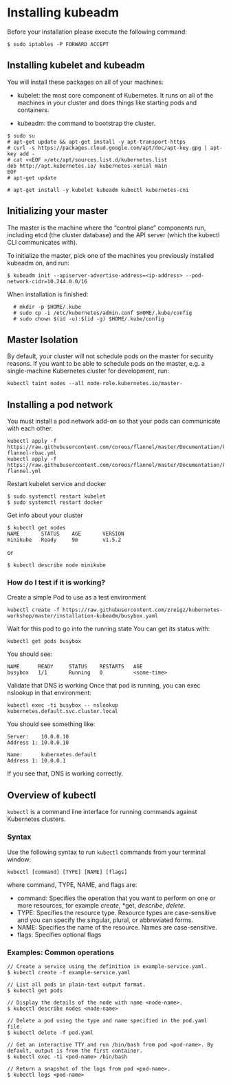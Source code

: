 # Installing kubeadm

Before your installation please execute the following command:

```
$ sudo iptables -P FORWARD ACCEPT
```

## Installing kubelet and kubeadm

You will install these packages on all of your machines:

* kubelet: the most core component of Kubernetes. It runs on all of the machines in your cluster and does things like starting pods and containers.

* kubeadm: the command to bootstrap the cluster.

```
$ sudo su
# apt-get update && apt-get install -y apt-transport-https
# curl -s https://packages.cloud.google.com/apt/doc/apt-key.gpg | apt-key add -
# cat <<EOF >/etc/apt/sources.list.d/kubernetes.list
deb http://apt.kubernetes.io/ kubernetes-xenial main
EOF
# apt-get update

# apt-get install -y kubelet kubeadm kubectl kubernetes-cni

```
## Initializing your master

The master is the machine where the “control plane” components run, including etcd (the cluster database) and the API server (which the kubectl CLI communicates with).

To initialize the master, pick one of the machines you previously installed kubeadm on, and run:

```
$ kubeadm init --apiserver-advertise-address=<ip-address> --pod-network-cidr=10.244.0.0/16
```

When installation is finished:

```
  # mkdir -p $HOME/.kube
  # sudo cp -i /etc/kubernetes/admin.conf $HOME/.kube/config
  # sudo chown $(id -u):$(id -g) $HOME/.kube/config
```
## Master Isolation

By default, your cluster will not schedule pods on the master for security reasons. If you want to be able to schedule pods on the master, e.g. a single-machine Kubernetes cluster for development, run:

```
kubectl taint nodes --all node-role.kubernetes.io/master-
```

## Installing a pod network

You must install a pod network add-on so that your pods can communicate with each other.

```
kubectl apply -f https://raw.githubusercontent.com/coreos/flannel/master/Documentation/kube-flannel-rbac.yml
kubectl apply -f https://raw.githubusercontent.com/coreos/flannel/master/Documentation/kube-flannel.yml
```

Restart kubelet service and docker

```
$ sudo systemctl restart kubelet
$ sudo systemctl restart docker
```
Get info about your cluster

```
$ kubectl get nodes
NAME       STATUS    AGE       VERSION
minikube   Ready     9m        v1.5.2
```
or

```
$ kubectl describe node minikube
```

### How do I test if it is working?

Create a simple Pod to use as a test environment
```
kubectl create -f https://raw.githubusercontent.com/zreigz/kubernetes-workshop/master/installation-kubeadm/busybox.yaml
```

Wait for this pod to go into the running state
You can get its status with:
```
kubectl get pods busybox
```
You should see:
```
NAME      READY     STATUS    RESTARTS   AGE
busybox   1/1       Running   0          <some-time>
```
Validate that DNS is working
Once that pod is running, you can exec nslookup in that environment:
```
kubectl exec -ti busybox -- nslookup kubernetes.default.svc.cluster.local
```
You should see something like:
```
Server:    10.0.0.10
Address 1: 10.0.0.10

Name:      kubernetes.default
Address 1: 10.0.0.1
```

If you see that, DNS is working correctly.

## Overview of kubectl
`kubectl` is a command line interface for running commands against Kubernetes clusters.

### Syntax

Use the following syntax to run `kubectl` commands from your terminal window:

```
kubectl [command] [TYPE] [NAME] [flags]
```
where command, TYPE, NAME, and flags are:
* command: Specifies the operation that you want to perform on one or more resources, for example *create*, *get, *describe*, *delete*.
* TYPE: Specifies the resource type. Resource types are case-sensitive and you can specify the singular, plural, or abbreviated forms.
* NAME: Specifies the name of the resource. Names are case-sensitive. 
* flags: Specifies optional flags

### Examples: Common operations

```
// Create a service using the definition in example-service.yaml.
$ kubectl create -f example-service.yaml

// List all pods in plain-text output format.
$ kubectl get pods

// Display the details of the node with name <node-name>.
$ kubectl describe nodes <node-name>

// Delete a pod using the type and name specified in the pod.yaml file.
$ kubectl delete -f pod.yaml

// Get an interactive TTY and run /bin/bash from pod <pod-name>. By default, output is from the first container.
$ kubectl exec -ti <pod-name> /bin/bash

// Return a snapshot of the logs from pod <pod-name>.
$ kubectl logs <pod-name>

```

